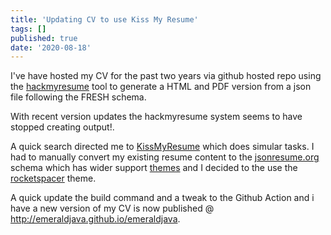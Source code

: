 ```yaml
---
title: 'Updating CV to use Kiss My Resume'
tags: []
published: true
date: '2020-08-18'
---
```


I've have hosted my CV for the past two years via github hosted repo using the [hackmyresume](https://github.com/hacksalot/HackMyResume) tool to generate a HTML and PDF version from a json
file following the FRESH schema.

With recent version updates the hackmyresume system seems to have stopped creating output!.

A quick search directed me to [KissMyResume](https://github.com/karlitos/KissMyResume) which does simular tasks. I had to manually convert my existing resume content
 to the [jsonresume.org](https://jsonresume.org/) schema which has wider support [themes](https://jsonresume.org/themes/) and I
 decided to the use the [rocketspacer](https://www.npmjs.com/package/jsonresume-theme-rocketspacer) theme.

A quick update the build command and a tweak to the Github Action and i have a new version of my CV is now published @ http://emeraldjava.github.io/emeraldjava.




